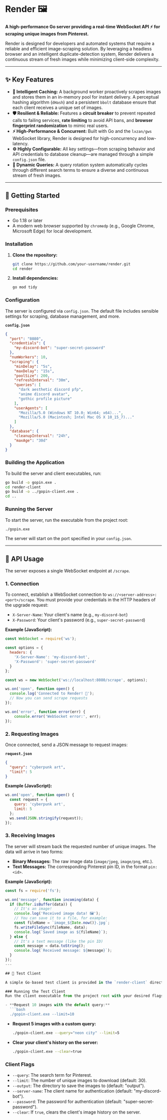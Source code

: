 # Render 🖼️

**A high-performance Go server providing a real-time WebSocket API ⚡ for scraping unique images from Pinterest.**

Render is designed for developers and automated systems that require a reliable and efficient image-scraping solution. By leveraging a headless browser and an intelligent duplicate-detection system, Render delivers a continuous stream of fresh images while minimizing client-side complexity.

---

## ✨ Key Features

- **🧠 Intelligent Caching:** A background worker proactively scrapes images and stores them in an in-memory pool for instant delivery. A perceptual hashing algorithm (`dHash`) and a persistent `bbolt` database ensure that each client receives a unique set of images.
- **🛡️ Resilient & Reliable:** Features a **circuit breaker** to prevent repeated calls to failing services, **rate limiting** to avoid API bans, and **browser fingerprint randomization** to mimic real users.
- **⚡ High-Performance & Concurrent:** Built with Go and the `lxzan/gws` WebSocket library, Render is designed for high-concurrency and low-latency.
- **⚙️ Highly Configurable:** All key settings—from scraping behavior and API credentials to database cleanup—are managed through a simple `config.json` file.
- **🔄 Dynamic Queries:** A query rotation system automatically cycles through different search terms to ensure a diverse and continuous stream of fresh images.

---

## 🚀 Getting Started

### Prerequisites
- Go 1.18 or later
- A modern web browser supported by `chromedp` (e.g., Google Chrome, Microsoft Edge) for local development.

### Installation
1.  **Clone the repository:**
    ```bash
    git clone https://github.com/your-username/render.git
    cd render
    ```
2.  **Install dependencies:**
    ```bash
    go mod tidy
    ```

### Configuration
The server is configured via `config.json`. The default file includes sensible settings for scraping, database management, and more.

**`config.json`**
```json
{
  "port": "8080",
  "credentials": {
    "my-discord-bot": "super-secret-password"
  },
  "numWorkers": 10,
  "scraping": {
    "minDelay": "5s",
    "maxDelay": "15s",
    "poolSize": 200,
    "refreshInterval": "30m",
    "queries": [
      "dark aesthetic discord pfp",
      "anime discord avatar",
      "gothic profile picture"
    ],
    "userAgents": [
      "Mozilla/5.0 (Windows NT 10.0; Win64; x64)...",
      "Mozilla/5.0 (Macintosh; Intel Mac OS X 10_15_7)..."
    ]
  },
  "database": {
    "cleanupInterval": "24h",
    "maxAge": "30d"
  }
}
```

### Building the Application
To build the server and client executables, run:
```bash
go build -o gopin.exe .
cd render-client
go build -o ../gopin-client.exe .
cd ..
```

### Running the Server
To start the server, run the executable from the project root:
```bash
./gopin.exe
```
The server will start on the port specified in your `config.json`.

---

## 🔌 API Usage

The server exposes a single WebSocket endpoint at `/scrape`.

### 1. Connection
To connect, establish a WebSocket connection to `ws://<server-address>:<port>/scrape`. You must provide your credentials in the HTTP headers of the upgrade request:

- `X-Server-Name`: Your client's name (e.g., `my-discord-bot`)
- `X-Password`: Your client's password (e.g., `super-secret-password`)

**Example (JavaScript):**
```javascript
const WebSocket = require('ws');

const options = {
  headers: {
    'X-Server-Name': 'my-discord-bot',
    'X-Password': 'super-secret-password'
  }
};

const ws = new WebSocket('ws://localhost:8080/scrape', options);

ws.on('open', function open() {
  console.log('Connected to Render! 🚀');
  // Now you can send scrape requests
});

ws.on('error', function error(err) {
    console.error('WebSocket error:', err);
});
```

### 2. Requesting Images
Once connected, send a JSON message to request images:

**`request.json`**
```json
{
  "query": "cyberpunk art",
  "limit": 5
}
```

**Example (JavaScript):**
```javascript
ws.on('open', function open() {
  const request = {
    query: 'cyberpunk art',
    limit: 5
  };
  ws.send(JSON.stringify(request));
});
```

### 3. Receiving Images
The server will stream back the requested number of unique images. The data will arrive in two forms:
- **Binary Messages:** The raw image data (`image/jpeg`, `image/png`, etc.).
- **Text Messages:** The corresponding Pinterest pin ID, in the format `pin:<id>`.

**Example (JavaScript):**
```javascript
const fs = require('fs');

ws.on('message', function incoming(data) {
  if (Buffer.isBuffer(data)) {
    // It's an image!
    console.log('Received image data! 🖼️');
    // You can save it to a file, for example:
    const fileName = `image_${Date.now()}.jpg`;
    fs.writeFileSync(fileName, data);
    console.log(`Saved image as ${fileName}`);
  } else {
    // It's a text message (like the pin ID)
    const message = data.toString();
    console.log(`Received message: ${message}`);
  }
});
---

## 🧪 Test Client

A simple Go-based test client is provided in the `render-client` directory to demonstrate how to connect to and interact with the Render server.

### Running the Test Client
Run the client executable from the project root with your desired flags.

- **Request 10 images with the default query:**
  ```bash
  ./gopin-client.exe --limit=10
  ```
- **Request 5 images with a custom query:**
  ```bash
  ./gopin-client.exe --query="neon city" --limit=5
  ```
- **Clear your client's history on the server:**
  ```bash
  ./gopin-client.exe --clear=true
  ```

### Client Flags
- `--query`: The search term for Pinterest.
- `--limit`: The number of unique images to download (default: 30).
- `--output`: The directory to save the images to (default: "output").
- `--server-name`: The client name for authentication (default: "my-discord-bot").
- `--password`: The password for authentication (default: "super-secret-password").
- `--clear`: If `true`, clears the client's image history on the server.